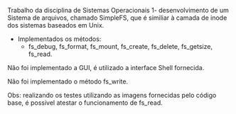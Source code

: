 Trabalho da disciplina de Sistemas Operacionais 1- desenvolvimento de um Sistema de arquivos, chamado SimpleFS, que é similiar à camada de inode dos sistemas baseados em Unix.

- Implementados os métodos:
    - fs_debug, fs_format, fs_mount, fs_create, fs_delete, fs_getsize, fs_read.
 
Não foi implementado a GUI, é utilizado a interface Shell fornecida.

Não foi implementado o método fs_write.

Obs: realizando os testes utilizando as imagens fornecidas pelo código base, é possivel atestar o funcionamento de fs_read.

